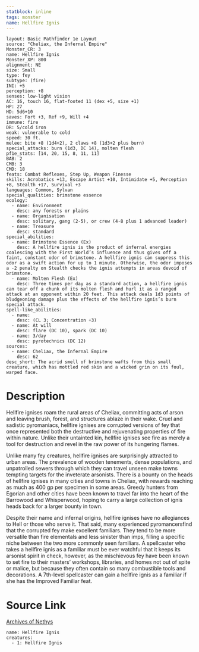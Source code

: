 ```yaml
---
statblock: inline
tags: monster
name: Hellfire Ignis
---
```

```statblock
layout: Basic Pathfinder 1e Layout
source: "Cheliax, the Infernal Empire"
Monster_CR: 3
name: Hellfire Ignis
Monster_XP: 800
alignment: NE
size: Small
type: fey
subtype: (fire)
INI: +5
perception: +8
senses: low-light vision
AC: 16, touch 16, flat-footed 11 (dex +5, size +1)
HP: 27
HD: 5d6+10
saves: Fort +3, Ref +9, Will +4
immune: fire
DR: 5/cold iron
weak: vulnerable to cold
speed: 30 ft.
melee: bite +8 (1d4+2), 2 claws +8 (1d3+2 plus burn)
special_attacks: burn (1d3, DC 14), molten flesh
pf1e_stats: [14, 20, 15, 8, 11, 11]
BAB: 2
CMB: 3
CMD: 18
feats: Combat Reflexes, Step Up, Weapon Finesse
skills: Acrobatics +13, Escape Artist +10, Intimidate +5, Perception +8, Stealth +17, Survival +3
languages: Common, Sylvan
special_qualities: brimstone essence
ecology:
  - name: Environment
    desc: any forests or plains
  - name: Organisation
    desc: solitary, gang (2-5), or crew (4-8 plus 1 advanced leader)
  - name: Treasure
    desc: standard
special_abilities:
  - name: Brimstone Essence (Ex)
    desc: A hellfire ignis is the product of infernal energies coalescing with the First World’s influence and thus gives off a faint, constant odor of brimstone. A hellfire ignis can suppress this odor as a swift action for up to 1 minute. Otherwise, the odor imposes a -2 penalty on Stealth checks the ignis attempts in areas devoid of brimstone.
  - name: Molten Flesh (Ex)
    desc: Three times per day as a standard action, a hellfire ignis can tear off a chunk of its molten flesh and hurl it as a ranged attack at an opponent within 20 feet. This attack deals 1d3 points of bludgeoning damage plus the effects of the hellfire ignis’s burn special attack.
spell-like_abilities:
  - name:
    desc: (CL 3; Concentration +3)
  - name: At will
    desc: flare (DC 10), spark (DC 10)
  - name: 3/day
    desc: pyrotechnics (DC 12)
sources:
  - name: Cheliax, the Infernal Empire
    desc: 62
desc_short: The acrid smell of brimstone wafts from this small creature, which has mottled red skin and a wicked grin on its foul, warped face.
```
# Description
Hellfire ignises roam the rural areas of Cheliax, committing acts of arson and leaving brush, forest, and structures ablaze in their wake. Cruel and sadistic pyromaniacs, hellfire ignises are corrupted versions of fey that once represented both the destructive and rejuvenating properties of fire within nature. Unlike their untainted kin, hellfire ignises see fire as merely a tool for destruction and revel in the raw power of its hungering flames.

Unlike many fey creatures, hellfire ignises are surprisingly attracted to urban areas. The prevalence of wooden tenements, dense populations, and unpatrolled sewers through which they can travel unseen make towns tempting targets for the inveterate arsonists. There is a bounty on the heads of hellfire ignises in many cities and towns in Cheliax, with rewards reaching as much as 400 gp per specimen in some areas. Greedy hunters from Egorian and other cities have been known to travel far into the heart of the Barrowood and Whisperwood, hoping to carry a large collection of ignis heads back for a larger bounty in town.

Despite their name and infernal origins, hellfire ignises have no allegiances to Hell or those who serve it. That said, many experienced pyromancersfind that the corrupted fey make excellent familiars. They tend to be more versatile than fire elementals and less sinister than imps, filling a specific niche between the two more commonly seen familiars. A spellcaster who takes a hellfire ignis as a familiar must be ever watchful that it keeps its arsonist spirit in check, however, as the mischievous fey have been known to set fire to their masters’ workshops, libraries, and homes not out of spite or malice, but because they often contain so many combustible tools and decorations. A 7th-level spellcaster can gain a hellfire ignis as a familiar if she has the Improved Familiar feat.
# Source Link
[Archives of Nethys](https://aonprd.com/MonsterDisplay.aspx?ItemName=Hellfire%20Ignis)
```encounter-table
name: Hellfire Ignis
creatures:
  - 1: Hellfire Ignis
```
